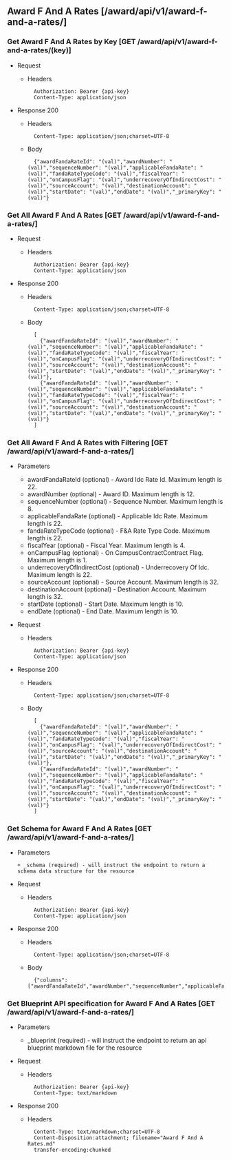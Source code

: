 ## Award F And A Rates [/award/api/v1/award-f-and-a-rates/]

### Get Award F And A Rates by Key [GET /award/api/v1/award-f-and-a-rates/(key)]
	 
+ Request

    + Headers

            Authorization: Bearer {api-key}
            Content-Type: application/json

+ Response 200
    + Headers

            Content-Type: application/json;charset=UTF-8

    + Body
    
            {"awardFandaRateId": "(val)","awardNumber": "(val)","sequenceNumber": "(val)","applicableFandaRate": "(val)","fandaRateTypeCode": "(val)","fiscalYear": "(val)","onCampusFlag": "(val)","underrecoveryOfIndirectCost": "(val)","sourceAccount": "(val)","destinationAccount": "(val)","startDate": "(val)","endDate": "(val)","_primaryKey": "(val)"}

### Get All Award F And A Rates [GET /award/api/v1/award-f-and-a-rates/]
	 
+ Request

    + Headers

            Authorization: Bearer {api-key}
            Content-Type: application/json

+ Response 200
    + Headers

            Content-Type: application/json;charset=UTF-8

    + Body
    
            [
              {"awardFandaRateId": "(val)","awardNumber": "(val)","sequenceNumber": "(val)","applicableFandaRate": "(val)","fandaRateTypeCode": "(val)","fiscalYear": "(val)","onCampusFlag": "(val)","underrecoveryOfIndirectCost": "(val)","sourceAccount": "(val)","destinationAccount": "(val)","startDate": "(val)","endDate": "(val)","_primaryKey": "(val)"},
              {"awardFandaRateId": "(val)","awardNumber": "(val)","sequenceNumber": "(val)","applicableFandaRate": "(val)","fandaRateTypeCode": "(val)","fiscalYear": "(val)","onCampusFlag": "(val)","underrecoveryOfIndirectCost": "(val)","sourceAccount": "(val)","destinationAccount": "(val)","startDate": "(val)","endDate": "(val)","_primaryKey": "(val)"}
            ]

### Get All Award F And A Rates with Filtering [GET /award/api/v1/award-f-and-a-rates/]
    
+ Parameters

    + awardFandaRateId (optional) - Award Idc Rate Id. Maximum length is 22.
    + awardNumber (optional) - Award ID. Maximum length is 12.
    + sequenceNumber (optional) - Sequence Number. Maximum length is 8.
    + applicableFandaRate (optional) - Applicable Idc Rate. Maximum length is 22.
    + fandaRateTypeCode (optional) - F&A Rate Type Code. Maximum length is 22.
    + fiscalYear (optional) - Fiscal Year. Maximum length is 4.
    + onCampusFlag (optional) - On CampusContractContract Flag. Maximum length is 1.
    + underrecoveryOfIndirectCost (optional) - Underrecovery Of Idc. Maximum length is 22.
    + sourceAccount (optional) - Source Account. Maximum length is 32.
    + destinationAccount (optional) - Destination Account. Maximum length is 32.
    + startDate (optional) - Start Date. Maximum length is 10.
    + endDate (optional) - End Date. Maximum length is 10.

            
+ Request

    + Headers

            Authorization: Bearer {api-key}
            Content-Type: application/json 

+ Response 200
    + Headers

            Content-Type: application/json;charset=UTF-8

    + Body
    
            [
              {"awardFandaRateId": "(val)","awardNumber": "(val)","sequenceNumber": "(val)","applicableFandaRate": "(val)","fandaRateTypeCode": "(val)","fiscalYear": "(val)","onCampusFlag": "(val)","underrecoveryOfIndirectCost": "(val)","sourceAccount": "(val)","destinationAccount": "(val)","startDate": "(val)","endDate": "(val)","_primaryKey": "(val)"},
              {"awardFandaRateId": "(val)","awardNumber": "(val)","sequenceNumber": "(val)","applicableFandaRate": "(val)","fandaRateTypeCode": "(val)","fiscalYear": "(val)","onCampusFlag": "(val)","underrecoveryOfIndirectCost": "(val)","sourceAccount": "(val)","destinationAccount": "(val)","startDate": "(val)","endDate": "(val)","_primaryKey": "(val)"}
            ]
			
### Get Schema for Award F And A Rates [GET /award/api/v1/award-f-and-a-rates/]
	                                          
+ Parameters

      + _schema (required) - will instruct the endpoint to return a schema data structure for the resource
      
+ Request

    + Headers

            Authorization: Bearer {api-key}
            Content-Type: application/json

+ Response 200
    + Headers

            Content-Type: application/json;charset=UTF-8

    + Body
    
            {"columns":["awardFandaRateId","awardNumber","sequenceNumber","applicableFandaRate","fandaRateTypeCode","fiscalYear","onCampusFlag","underrecoveryOfIndirectCost","sourceAccount","destinationAccount","startDate","endDate"],"primaryKey":"awardFandaRateId"}
		
### Get Blueprint API specification for Award F And A Rates [GET /award/api/v1/award-f-and-a-rates/]
	 
+ Parameters

     + _blueprint (required) - will instruct the endpoint to return an api blueprint markdown file for the resource
                 
+ Request

    + Headers

            Authorization: Bearer {api-key}
            Content-Type: text/markdown

+ Response 200
    + Headers

            Content-Type: text/markdown;charset=UTF-8
            Content-Disposition:attachment; filename="Award F And A Rates.md"
            transfer-encoding:chunked
